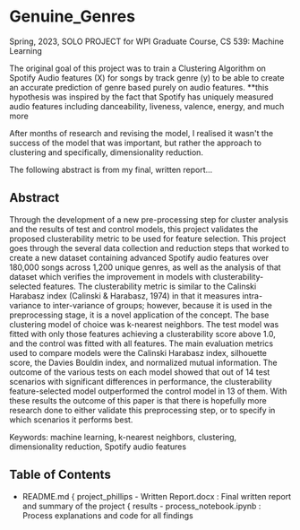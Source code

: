 # Genuine_Genres

Spring, 2023,
SOLO PROJECT for WPI Graduate Course, CS 539: Machine Learning

The original goal of this project was to train a Clustering Algorithm on
Spotify Audio features (X) for songs by track genre (y) to be able to create
an accurate prediction of genre based purely on audio features.
       **this hypothesis was inspired by the fact that Spotify has uniquely measured audio features
         including danceability, liveness, valence, energy, and much more

After months of research and revising the model, I realised it wasn't the success of the model
that was important, but rather the approach to clustering and specifically, dimensionality reduction.

The following abstract is from my final, written report...

## Abstract

Through the development of a new pre-processing step for cluster analysis and the results of test and control models, this project validates the proposed clusterability metric to be used for feature selection. This project goes through the several data collection and reduction steps that worked to create a new dataset containing advanced Spotify audio features over 180,000 songs across 1,200 unique genres, as well as the analysis of that dataset which verifies the improvement in models with clusterability-selected features. The clusterability metric is similar to the Calinski Harabasz index (Calinski & Harabasz, 1974) in that it measures intra-variance to inter-variance of groups; however, because it is used in the preprocessing stage, it is a novel application of the concept. The base clustering model of choice was k-nearest neighbors. The test model was fitted with only those features achieving a clusterability score above 1.0, and the control was fitted with all features. The main evaluation metrics used to compare models were the Calinski Harabasz index, silhouette score, the Davies Bouldin index, and normalized mutual information. The outcome of the various tests on each model showed that out of 14 test scenarios with significant differences in performance, the clusterability feature-selected model outperformed the control model in 13 of them. With these results the outcome of this paper is that there is hopefully more research done to either validate this preprocessing step, or to specify in which scenarios it performs best.

Keywords: machine learning, k-nearest neighbors, clustering, dimensionality reduction, Spotify audio features

## Table of Contents

- README.md
{ project_phillips
       - Written Report.docx : Final written report and summary of the project
       { results
              - process_notebook.ipynb : Process explanations and code for all findings

